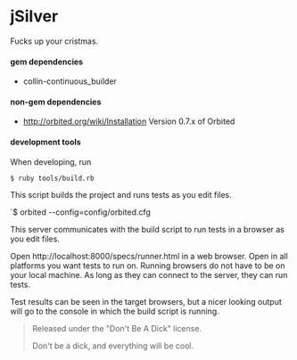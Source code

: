 jSilver
======================
Fucks up your cristmas.

#### gem dependencies
 * collin-continuous_builder
 
#### non-gem dependencies
 * http://orbited.org/wiki/Installation Version 0.7.x of Orbited
 
#### development tools
When developing, run

`$ ruby tools/build.rb`

This script builds the project and runs tests as you edit files.

`$ orbited --config=config/orbited.cfg

This server communicates with the build script to run tests in a browser as you edit files.

Open http://localhost:8000/specs/runner.html in a web browser. Open in all platforms you want tests to run on.
Running browsers do not have to be on your local machine. As long as they can connect to the server, they can run tests.

Test results can be seen in the target browsers, but a nicer looking output will go to the console in which the build script is running.

> Released under the "Don't Be A Dick" license.
>
> Don't be a dick, and everything will be cool.
